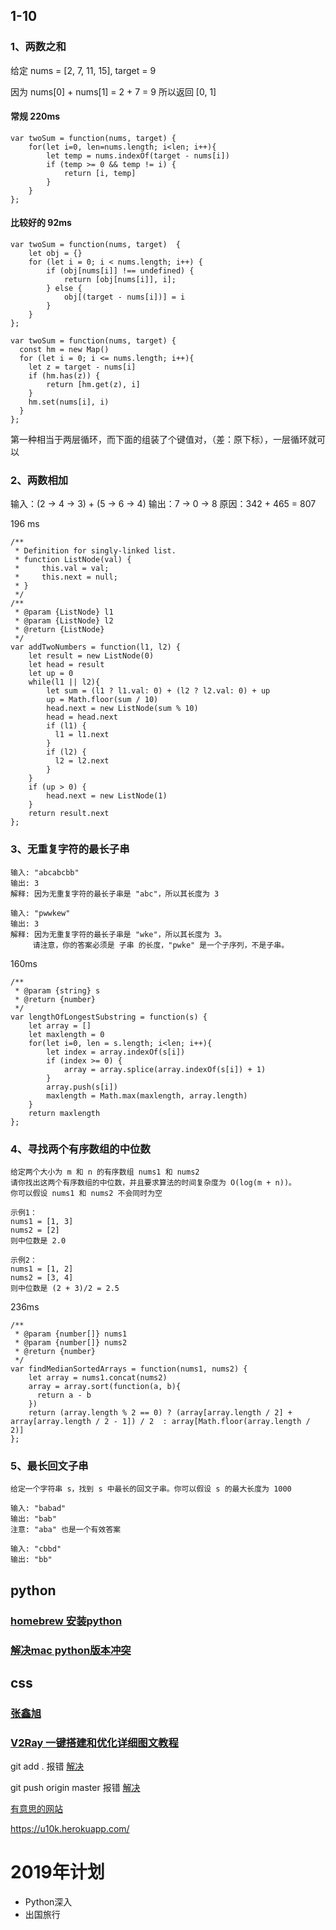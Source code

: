 ## 1-10
### 1、两数之和

给定 nums = [2, 7, 11, 15], target = 9

因为 nums[0] + nums[1] = 2 + 7 = 9
所以返回 [0, 1]

#### 常规 220ms
```
var twoSum = function(nums, target) {
    for(let i=0, len=nums.length; i<len; i++){
        let temp = nums.indexOf(target - nums[i])
        if (temp >= 0 && temp != i) {
            return [i, temp]
        }
    }
};
```
#### 比较好的 92ms
```
var twoSum = function(nums, target)  {
    let obj = {}
    for (let i = 0; i < nums.length; i++) {
        if (obj[nums[i]] !== undefined) {
            return [obj[nums[i]], i];
        } else {
            obj[(target - nums[i])] = i
        }
    }
};
```
```
var twoSum = function(nums, target) {
  const hm = new Map()
  for (let i = 0; i <= nums.length; i++){
    let z = target - nums[i]
    if (hm.has(z)) {
        return [hm.get(z), i]
    }
    hm.set(nums[i], i)
  }
};
```
第一种相当于两层循环，而下面的组装了个键值对，（差：原下标），一层循环就可以

### 2、两数相加

输入：(2 -> 4 -> 3) + (5 -> 6 -> 4)
输出：7 -> 0 -> 8
原因：342 + 465 = 807


196 ms
```
/**
 * Definition for singly-linked list.
 * function ListNode(val) {
 *     this.val = val;
 *     this.next = null;
 * }
 */
/**
 * @param {ListNode} l1
 * @param {ListNode} l2
 * @return {ListNode}
 */
var addTwoNumbers = function(l1, l2) {
    let result = new ListNode(0)
    let head = result
    let up = 0
    while(l1 || l2){
        let sum = (l1 ? l1.val: 0) + (l2 ? l2.val: 0) + up
        up = Math.floor(sum / 10)
        head.next = new ListNode(sum % 10)
        head = head.next
        if (l1) {
          l1 = l1.next
        }
        if (l2) {
          l2 = l2.next
        }
    }
    if (up > 0) {
        head.next = new ListNode(1)
    }
    return result.next
};
```

### 3、无重复字符的最长子串
```
输入: "abcabcbb"
输出: 3 
解释: 因为无重复字符的最长子串是 "abc"，所以其长度为 3

输入: "pwwkew"
输出: 3
解释: 因为无重复字符的最长子串是 "wke"，所以其长度为 3。
     请注意，你的答案必须是 子串 的长度，"pwke" 是一个子序列，不是子串。
```

160ms
```
/**
 * @param {string} s
 * @return {number}
 */
var lengthOfLongestSubstring = function(s) {
    let array = []
    let maxlength = 0
    for(let i=0, len = s.length; i<len; i++){
        let index = array.indexOf(s[i])
        if (index >= 0) {
            array = array.splice(array.indexOf(s[i]) + 1)
        }
        array.push(s[i])
        maxlength = Math.max(maxlength, array.length)
    }
    return maxlength
};
```

### 4、寻找两个有序数组的中位数

```
给定两个大小为 m 和 n 的有序数组 nums1 和 nums2
请你找出这两个有序数组的中位数，并且要求算法的时间复杂度为 O(log(m + n))。
你可以假设 nums1 和 nums2 不会同时为空

示例1：
nums1 = [1, 3]
nums2 = [2]
则中位数是 2.0

示例2：
nums1 = [1, 2]
nums2 = [3, 4]
则中位数是 (2 + 3)/2 = 2.5
```

236ms
```
/**
 * @param {number[]} nums1
 * @param {number[]} nums2
 * @return {number}
 */
var findMedianSortedArrays = function(nums1, nums2) {
    let array = nums1.concat(nums2)
    array = array.sort(function(a, b){
      return a - b
    })
    return (array.length % 2 == 0) ? (array[array.length / 2] + array[array.length / 2 - 1]) / 2  : array[Math.floor(array.length / 2)]
};
```

### 5、最长回文子串

```
给定一个字符串 s，找到 s 中最长的回文子串。你可以假设 s 的最大长度为 1000

输入: "babad"
输出: "bab"
注意: "aba" 也是一个有效答案

输入: "cbbd"
输出: "bb"
```


## python
### [homebrew 安装python](https://www.jianshu.com/p/7462a1f3f846)
### [解决mac python版本冲突](https://stringpiggy.hpd.io/mac-osx-python3-dual-install/)
## css
### [张鑫旭](https://www.zhangxinxu.com/)
### [V2Ray 一键搭建和优化详细图文教程](https://ccat.xyz/post/2/)


git add . 报错
[解决](https://blog.csdn.net/liereli/article/details/80824804)

git push origin master 报错
[解决](https://www.jianshu.com/p/6707658a84bb)

[有意思的网站](http://fff.cmiscm.com/#!/main)

https://u10k.herokuapp.com/

# 2019年计划
- Python深入
- 出国旅行

